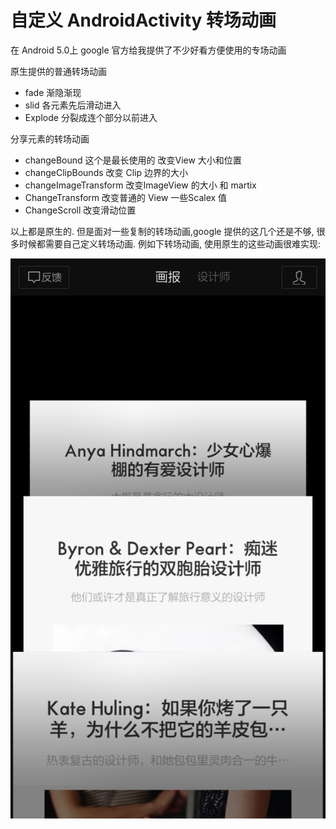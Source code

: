 # 自定义 AndroidActivity 转场动画
在 Android 5.0上 google 官方给我提供了不少好看方便使用的专场动画

原生提供的普通转场动画
- fade 渐隐渐现
- slid 各元素先后滑动进入
- Explode 分裂成连个部分以前进入

分享元素的转场动画
- changeBound 这个是最长使用的 改变View 大小和位置
- changeClipBounds 改变 Clip 边界的大小
- changeImageTransform 改变ImageView 的大小 和 martix
- ChangeTransform 改变普通的 View 一些Scalex 值
- ChangeScroll 改变滑动位置

以上都是原生的. 但是面对一些复制的转场动画,google 提供的这几个还是不够, 很多时候都需要自己定义转场动画.
例如下转场动画, 使用原生的这些动画很难实现:


![](image/1.jpg)







